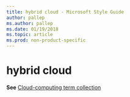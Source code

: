 ```yaml
---
title: hybrid cloud - Microsoft Style Guide
author: pallep
ms.author: pallep
ms.date: 01/19/2018
ms.topic: article
ms.prod: non-product-specific
---
```


# hybrid cloud

**See** [Cloud-computing term collection](~/a-z-word-list-term-collections/term-collections/cloud-computing-terms.md)
